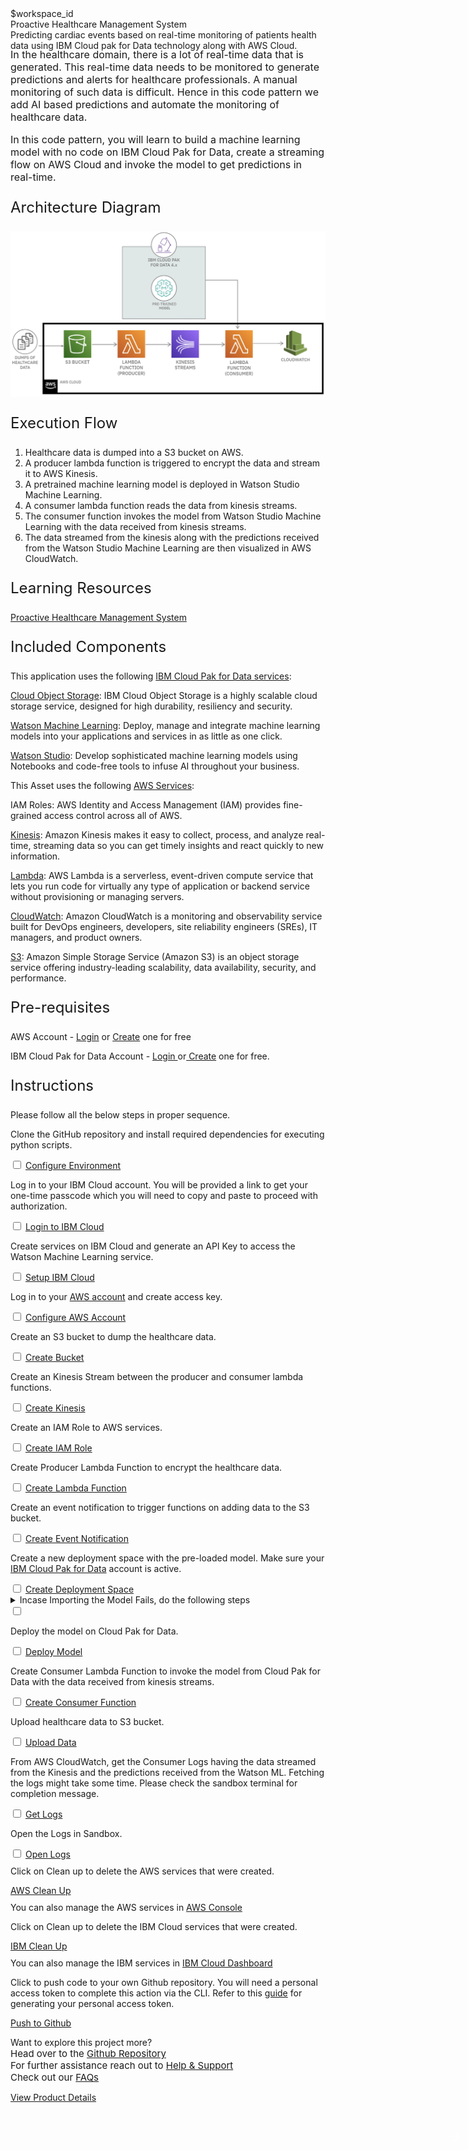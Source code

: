 <html>
<head>
    <meta name="viewport" content="width=device-width, initial-scale=1">
    <link rel="stylesheet" href="style.css">
    <style>
        .header {
            background-image: url('https://raw.githubusercontent.com/IBM/Developer-Playground/master/didact/images/aws-healthcare-header.jpg');
        }
    </style>
</head>
<body>
    <div style="margin-top:2rem"></div>
    <div class="hidden-state">$workspace_id</div>
    <div class="header">
        <div class="left-content">
            <div class="apptitle">
                Proactive Healthcare Management System
            </div>
            <div class="subheading">
                Predicting cardiac events based on real-time monitoring of patients health data using IBM Cloud pak for Data technology along with AWS Cloud.
            </div>
        </div>
    </div>
    <div class="section" style="font-size:16px; margin-top:-1.25rem">
        <p>In the healthcare domain, there is a lot of real-time data that is generated. This real-time data needs to be monitored to generate predictions and alerts for healthcare professionals. A manual monitoring of such data is difficult. Hence in this code pattern we add AI based predictions and automate the monitoring of healthcare data.</p>
        <p>In this code pattern, you will learn to build a machine learning model with no code on IBM Cloud Pak for Data, create a streaming flow on AWS Cloud and invoke the model to get predictions in real-time.</p>
    </div>
    <div class="section">
        <p style="font-size:24px">Architecture Diagram</p>
        <img class="flow-image" src="https://raw.githubusercontent.com/IBM/Developer-Playground/aws-healthcare/doc/source/images/architecture-no-spss.png"/>
    </div>
    <div class="section">
        <p style="font-size:24px">Execution Flow</p>
        <ol>
            <li>Healthcare data is dumped into a S3 bucket on AWS.</li>
            <li>A producer lambda function is triggered to encrypt the data and stream it to AWS Kinesis.</li>
            <li>A pretrained machine learning model is deployed in Watson Studio Machine Learning.</li>
            <li>A consumer lambda function reads the data from kinesis streams.</li>
            <li>The consumer function invokes the model from Watson Studio Machine Learning with the data received from kinesis streams.</li>
            <li>The data streamed from the kinesis along with the predictions received from the Watson Studio Machine Learning are then visualized in AWS CloudWatch.</li>
        </ol>
    </div>
    <div class="section">
        <p style="font-size:24px">Learning Resources</p>
        <div>
            <a href="https://github.com/IBM/proactive-healthcare-management-cpd-aws.git">Proactive Healthcare Management System</a></br>
        </div>
    </div>
    <div class="section">
        <p style="font-size:24px">Included Components</p>
        <div>
            <p>This  application uses the following <a href="https://www.ibm.com/products/cloud-pak-for-data">IBM Cloud Pak for Data services</a>:</p>
            <p><a href="https://cloud.ibm.com/objectstorage">Cloud Object Storage</a>: IBM Cloud Object Storage is a highly scalable cloud storage service, designed for high durability, resiliency and security.</p>
            <p><a href="https://cloud.ibm.com/catalog/services/machine-learning">Watson Machine Learning</a>: Deploy, manage and integrate machine learning models into your applications and services in as little as one click.</p>
            <p><a href="https://cloud.ibm.com/catalog/services/watson-studio">Watson Studio</a>: Develop sophisticated machine learning models using Notebooks and code-free tools to infuse AI throughout your business.</p>
            <p>This Asset uses the following <a href="https://aws.amazon.com/products/">AWS Services</a>:</p>
            <p><a hrefy="https://aws.amazon.com/iam">IAM Roles</a>: AWS Identity and Access Management (IAM) provides fine-grained access control across all of AWS.</p>
            <p><a href="https://aws.amazon.com/kinesis">Kinesis</a>: Amazon Kinesis makes it easy to collect, process, and analyze real-time, streaming data so you can get timely insights and react quickly to new information.</p>
            <p><a href="https://aws.amazon.com/lambda">Lambda</a>: AWS Lambda is a serverless, event-driven compute service that lets you run code for virtually any type of application or backend service without provisioning or managing servers. </p>
            <p><a href="https://aws.amazon.com/cloudwatch">CloudWatch</a>: Amazon CloudWatch is a monitoring and observability service built for DevOps engineers, developers, site reliability engineers (SREs), IT managers, and product owners.</p>
            <p><a href="https://aws.amazon.com/s3">S3</a>: Amazon Simple Storage Service (Amazon S3) is an object storage service offering industry-leading scalability, data availability, security, and performance.</p>
        </div>
    </div>
    <div class="section">
        <p style="font-size:24px">Pre-requisites</p>
        <div>
            <p>AWS Account -  <a href="https://portal.aws.amazon.com/billing/signup#/start">Login</a> or <a href="https://portal.aws.amazon.com/billing/signup">Create</a> one for free</p>
            <p>IBM Cloud Pak for Data Account - <a href="https://dataplatform.cloud.ibm.com/home2?context=cpdaas?cm_sp=ibmdev--developer-sandbox--cloudreg">Login </a> or<a href="https://dataplatform.cloud.ibm.com/registration/stepone?context=cpdaas&apps=all?cm_sp=ibmdev--developer-sandbox--cloudreg"> Create</a> one for free.</p>
        </div>
    </div>
    <div class="section">
        <p style="font-size:24px">Instructions</p>
        <p>Please follow all the below steps in proper sequence.</p>
    </div>   
    <div class="timeline-container">
        <div class="timeline step git-clone">
            <div class="content">
                <p>Clone the GitHub repository and install required dependencies for executing python scripts.</p>
            </div>
            <input type="checkbox">
            <a id="step" class="button is-dark is-medium" title="Configure Resources"
                href="didact://?commandId=extension.compositeCommand&&text=terminal-for-sandbox-container:new%7Cvscode.didact.sendNamedTerminalAString%2Csandbox%20terminal%2Cgit%20clone%20-b%20aws-healthcare%20https%3A%2F%2Fgithub.com%2FIBM%2FDeveloper-Playground%20%24%7BCHE_PROJECTS_ROOT%7D%2Faws-healthcare%2C%2Fprojects%7Cvscode.didact.sendNamedTerminalAString%2Csandbox%20terminal%2Ccd%20${CHE_PROJECTS_ROOT}/aws-healthcare/proactive-healthcare-management/;pip3.8%20install%20-r%20requirements.txt">Configure Environment</a>
            <span class="dot"></span>
        </div>
        <div class="timeline step login-ibmcloud">
            <div class="content">
                <p>Log in to your IBM Cloud account. You will be provided a link to get your one-time passcode which you will need to copy and paste to proceed with authorization.</p>
            </div>
            <input type="checkbox">
            <a id="step" class="button is-dark is-medium" title="Login to IBM Cloud" href="didact://?commandId=extension.sendToTerminal&text=AwsHealthcare%7Cibm-login%7Csandbox%20terminal|cd%20${CHE_PROJECTS_ROOT}/aws-healthcare/proactive-healthcare-management/ibm/scripts/%20%26%26%20chmod%20%2Bx%20.%2Flogin.sh%20%26%26%20.%2Flogin.sh">Login to IBM Cloud</a>
            <span class="dot"></span>
        </div>
        <div class="timeline step generate-api-key">
            <div class="content">
                <p>Create services on IBM Cloud and generate an API Key to access the Watson Machine Learning service.</p>
            </div>
            <input type="checkbox">
            <a id="step" class="button is-dark is-medium" title="create IBM service and API key" href="didact://?commandId=extension.sendToTerminal&text=AwsHealthcare%7Csetup-ibm-cloud%7Csandbox%20terminal|cd%20${CHE_PROJECTS_ROOT}/aws-healthcare/proactive-healthcare-management/ibm/scripts/%20%26%26%20chmod%20%2Bx%20.%2Fcreate-ibm-cloud-services.sh%20%26%26%20.%2Fcreate-ibm-cloud-services.sh;cd%20${CHE_PROJECTS_ROOT}/aws-healthcare/proactive-healthcare-management/ibm/;ibmcloud%20iam%20api-key-create%20ApiKey-AwsHealthcare%20-d%20'this is API key for AwsHealthcare'%20--file%20${CHE_PROJECTS_ROOT}/aws-healthcare/proactive-healthcare-management/ibm/key_file">Setup IBM Cloud</a>
            <span class="dot"></span>
        </div>
        <div class="timeline step configure-aws">
            <div class="content">
                <p>Log in to your <a href="https://console.aws.amazon.com/iam/home#/security_credentials$access_key">AWS account</a> and create access key.</p>
            </div>
            <input type="checkbox">
            <a id="step" class="button is-dark is-medium" title="Configure AWS Account" href="didact://?commandId=extension.sendToTerminal&text=AwsHealthcare%7Cconfigure-aws%7Csandbox%20terminal|cd%20${CHE_PROJECTS_ROOT}/aws-healthcare/proactive-healthcare-management/%20%26%26%20aws%20configure">Configure AWS Account</a>
            <span class="dot"></span>
        </div>
        <div class="timeline step create-s3-bucket">
            <div class="content">
                <p>Create an S3 bucket to dump the healthcare data.</p>
            </div>
            <input type="checkbox">
            <a id="step" class="button is-dark is-medium" title="Create Bucket" href="didact://?commandId=extension.sendToTerminal&text=AwsHealthcare%7Ccreate-bucket%7Csandbox%20terminal|cd%20${CHE_PROJECTS_ROOT}/aws-healthcare/proactive-healthcare-management/aws/scripts%20%26%26%20chmod%20%2Bx%20.%2Fcreate-s3-bucket.sh%20%26%26%20.%2Fcreate-s3-bucket.sh">Create Bucket</a>
            <span class="dot"></span>
        </div>
        <div class="timeline step create-kinesis-stream">
            <div class="content">
                <p>Create an Kinesis Stream between the producer and consumer lambda functions.</p>
            </div>
            <input type="checkbox">
            <a id="step" class="button is-dark is-medium" title="Create Kinesis" href="didact://?commandId=extension.sendToTerminal&text=AwsHealthcare%7Ccreate-kinesis%7Csandbox%20terminal|cd%20${CHE_PROJECTS_ROOT}/aws-healthcare/proactive-healthcare-management/aws/scripts%20%26%26%20chmod%20%2Bx%20.%2Fcreate-kinesis.sh%20%26%26%20.%2Fcreate-kinesis.sh">Create Kinesis</a>
            <span class="dot"></span>
        </div>
        <div class="timeline step create-iam-role">
            <div class="content">
                <p>Create an IAM Role to AWS services.</p>
            </div>
            <input type="checkbox">
            <a id="step" class="button is-dark is-medium" title="Create IAM Role" href="didact://?commandId=extension.sendToTerminal&text=AwsHealthcare%7Ccreate-iam-role%7Csandbox%20terminal|export AWS_PAGER='';cd%20${CHE_PROJECTS_ROOT}/aws-healthcare/proactive-healthcare-management/aws/scripts%20%26%26%20chmod%20%2Bx%20.%2Fcreate-iam-role.sh%20%26%26%20.%2Fcreate-iam-role.sh">Create IAM Role</a>
            <span class="dot"></span>
        </div>
        <div class="timeline step create-lambda-function">
            <div class="content">
                <p>Create Producer Lambda Function to encrypt the healthcare data.</p>
            </div>
            <input type="checkbox">
            <a id="step" class="button is-dark is-medium" title="Create Lambda" href="didact://?commandId=extension.sendToTerminal&text=AwsHealthcare%7Ccreate-function%7Csandbox%20terminal|cd%20${CHE_PROJECTS_ROOT}/aws-healthcare/proactive-healthcare-management/aws/%20%26%26%20python3.8%20create-lambda-producer-function.py">Create Lambda Function</a>
            <span class="dot"></span>
        </div>
        <div class="timeline step create-event-notification">
            <div class="content">
                <p>Create an event notification to trigger functions on adding data to the S3 bucket.</p>
            </div>
            <input type="checkbox">
            <a id="step" class="button is-dark is-medium" title="Create Event Notification" href="didact://?commandId=extension.sendToTerminal&text=AwsHealthcare%7Ccreate-event-notification%7Csandbox%20terminal|cd%20${CHE_PROJECTS_ROOT}/aws-healthcare/proactive-healthcare-management/aws/scripts%20%26%26%20chmod%20%2Bx%20.%2Fcreate-event-notification.sh%20%26%26%20.%2Fcreate-event-notification.sh">Create Event Notification</a>
            <span class="dot"></span>
        </div>
        <div class="timeline step create-deployment-space">
            <div class="content">
                <p>Create a new deployment space with the pre-loaded model. Make sure your <a href="https://dataplatform.cloud.ibm.com?cm_sp=ibmdev--developer-sandbox--cloudreg">IBM Cloud Pak for Data</a> account is active.</p>
            </div>
            <input type="checkbox">
            <a id="step" class="button is-dark is-medium" title="Create Deployment Space" href="didact://?commandId=extension.sendToTerminal&text=AwsHealthcare%7Ccreate-deployment-space%7Csandbox%20terminal|cd%20${CHE_PROJECTS_ROOT}/aws-healthcare/proactive-healthcare-management/ibm/deployment-files/%20%26%26%20python3.8%20create_space.py">Create Deployment Space</a>
            <span class="dot"></span>
        </div>
        <div class="timeline dropdown-ctas error-ctas step">
            <div class="content">
                <details>
                    <summary>Incase Importing the Model Fails, do the following steps<span class="arrow"></span></summary></br></br>
                    <div class="timeline step" style="opacity:1">
                        <div class="content">
                            <p>Step 1 : Download the project zip file.</p>
                        </div>
                        <input type="checkbox">
                        <a id="step" class="button is-dark is-medium" href="https://github.com/IBM/Developer-Playground/raw/aws-healthcare/proactive-healthcare-management/Model/aws-healthcare.zip">Download</a>
                        <span class="dot"></span>
                    </div>
                    <div class="timeline step">
                        <div class="content">
                            <p>Step 2 : Login to your <a href="https://dataplatform.cloud.ibm.com?cm_sp=ibmdev--developer-sandbox--cloudreg">IBM CloudPak for Data</a> account with the <b>Region</b> given in your sandbox terminal. Click on <b>Create a Project</b>.</p>
                            <img src="https://raw.githubusercontent.com/IBM/Developer-Playground/master/didact/images/bank-loan-didact1.png" width="750" height="750">
                        </div>
                        <input type="checkbox">
                        <a id="step" class="button is-dark is-medium">Mark as Complete</a>
                        <span class="dot"></span>
                    </div>
                    <div class="timeline step">
                        <div class="content">
                            <p>Step 3 : Click on <b>Create a project from sample or file.</b></p>
                            <img src="https://raw.githubusercontent.com/IBM/Developer-Playground/master/didact/images/bank-loan-didact2.png" width="750" height="750">
                        </div>
                        <input type="checkbox">
                        <a id="step" class="button is-dark is-medium">Mark as Complete</a>
                        <span class="dot"></span>
                    </div>
                    <div class="timeline step">
                        <div class="content">
                            <p>Step 4: Upload the zip file that was just downloaded in Step 1 > Enter a project <b>Name</b> > click
                            <b>Create</b>.
                            </p>
                            <img src="https://raw.githubusercontent.com/IBM/Developer-Playground/master/didact/images/aws-healthcare-didact3.png" width="750" height="750">
                        </div>
                        <input type="checkbox">
                        <a id="step" class="button is-dark is-medium">Mark as Complete</a>
                        <span class="dot"></span>
                    </div>
                    <div class="timeline step">
                        <div class="content">
                            <p>Step 5 : After the project is created, click on <b>View new project</b>.</p>
                            <img src="https://raw.githubusercontent.com/IBM/Developer-Playground/master/didact/images/aws-healthcare-didact4.png" width="750" height="750">
                        </div>
                        <input type="checkbox">
                        <a id="step" class="button is-dark is-medium">Mark as Complete</a>
                        <span class="dot"></span>
                    </div>
                    <div class="timeline step">
                        <div class="content">
                            <p>Step 6 : Click on the <b>Assets</b> tab.</p>
                            <img src="https://raw.githubusercontent.com/IBM/Developer-Playground/master/didact/images/aws-healthcare-didact5.png" width="750" height="750">
                        </div>
                        <input type="checkbox">
                        <a id="step" class="button is-dark is-medium">Mark as Complete</a>
                        <span class="dot"></span>
                    </div>
                    <div class="timeline step">
                        <div class="content">
                            <p>Step 7 : Click on the <b>(⋮)</b> icon right hand side of the <b>Model</b> and Click on <b>Promote</b>.</p>
                            <img src="https://raw.githubusercontent.com/IBM/Developer-Playground/master/didact/images/aws-healthcare-didact6.png" width="750" height="750">
                        </div>
                        <input type="checkbox">
                        <a id="step" class="button is-dark is-medium">Mark as Complete</a>
                        <span class="dot"></span>
                    </div>
                    <div class="timeline step">
                        <div class="content">
                            <p>Step 8 : On the <b>Target Space</b> drop-down menu, select the deployment space you created (To get the deployment space name check your sandbox terminal), Once done click <b>Promote</b>.</p>
                            <img src="https://raw.githubusercontent.com/IBM/Developer-Playground/master/didact/images/aws-healthcare-didact7.png" width="750" height="750">
                        </div>
                        <input type="checkbox">
                        <a id="step" class="button is-dark is-medium">Mark as Complete</a>
                        <span class="dot"></span>
                    </div>
                </details>
            </div>
            <input type="checkbox">
            <span class="dot"></span>
        </div>
        <div class="timeline step deploy-model">
            <div class="content">
                <p>Deploy the model on Cloud Pak for Data.</p>
            </div>
            <input type="checkbox">
            <a id="step" class="button is-dark is-medium" title="Deploy Model" href="didact://?commandId=extension.sendToTerminal&text=AwsHealthcare%7Cdeploy-model%7Csandbox%20terminal|cd%20${CHE_PROJECTS_ROOT}/aws-healthcare/proactive-healthcare-management/ibm/deployment-files/%20%26%26%20python3.8%20DeploySavedModel.py">Deploy Model</a>
            <span class="dot"></span>
        </div>
        <div class="timeline step create-lambda-function">
            <div class="content">
                <p>Create Consumer Lambda Function to invoke the model from Cloud Pak for Data with the data received from kinesis streams.</p>
            </div>
            <input type="checkbox">
            <a id="step" class="button is-dark is-medium" title="Create Lambda" href="didact://?commandId=extension.sendToTerminal&text=AwsHealthcare%7Ccreate-function%7Csandbox%20terminal|cd%20${CHE_PROJECTS_ROOT}/aws-healthcare/proactive-healthcare-management/aws/%20%26%26%20python3.8%20create-lambda-consumer-function.py">Create Consumer Function</a>
            <span class="dot"></span>
        </div>
        <div class="timeline step upload-to-s3">
            <div class="content">
                <p>Upload healthcare data to S3 bucket.</p>
            </div>
            <input type="checkbox">
            <a id="step" class="button is-dark is-medium" title="Upload Data" href="didact://?commandId=extension.sendToTerminal&text=AwsHealthcare%7Cupload-data%7Csandbox%20terminal|cd%20${CHE_PROJECTS_ROOT}/aws-healthcare/proactive-healthcare-management/aws/scripts%20%26%26%20chmod%20%2Bx%20.%2Fupload-data.sh%20%26%26%20.%2Fupload-data.sh">Upload Data</a>
            <span class="dot"></span>
        </div>
        <div class="timeline step get-cloudwatch-logs">
            <div class="content">
                <p>From AWS CloudWatch, get the Consumer Logs having the data streamed from the Kinesis and the predictions received from the Watson ML. Fetching the logs might take some time. Please check the sandbox terminal for completion message.</p>
            </div>
            <input type="checkbox">
            <a id="step" class="button is-dark is-medium" title="Get logs" href="didact://?commandId=extension.sendToTerminal&text=AwsHealthcare%7Cget-logs%7Csandbox%20terminal|cd%20${CHE_PROJECTS_ROOT}/aws-healthcare/proactive-healthcare-management/aws/;python3.8%20print-logs.py">Get Logs</a>
            <span class="dot"></span>
        </div>
        <div class="timeline step open-cloudwatch-logs">
            <div class="content">
                <p>Open the Logs in Sandbox.</p>
            </div>
            <input type="checkbox">
            <a id="step" class="button is-dark is-medium" title="Open logs" href="didact://?commandId=extension.openFile&text=AwsHealthcare%7Copen-file%7C${CHE_PROJECTS_ROOT}/aws-healthcare/proactive-healthcare-management/aws/logs.txt">Open Logs</a>
            <span class="dot"></span>
        </div>
    </div>
    <div class="footer">
        <div class="footer-cta">
            <div class="footer-step clean-up-services" style="background:transparent">  
                <p style="margin-top:0.625rem;">Click on Clean up to delete the AWS services that were created.</p>
                <a class="button is-dark is-medium" title="Delete services from AWS" href="didact://?commandId=extension.sendToTerminal&text=AwsHealthcare%7Caws-clean-up%7Csandbox%20terminal|cd%20${CHE_PROJECTS_ROOT}/aws-healthcare/proactive-healthcare-management/aws/;python3.8%20delete-aws-services.py">AWS Clean Up</a>
                <p style="margin-top:0.625rem;">You can also manage the AWS services in <a href="https://console.aws.amazon.com">AWS Console</a></p>
            </div>
            <div class="footer-step clean-up-services" style="background:transparent"> 
                <p style="margin-top:0.625rem;">Click on Clean up to delete the IBM Cloud services that were created.</p>
                <a class="button is-dark is-medium" title="Delete services from IBM Cloud" href="didact://?commandId=extension.sendToTerminal&text=AwsHealthcare%7Cibm-clean-up%7Csandbox%20terminal|cd%20${CHE_PROJECTS_ROOT}/aws-healthcare/proactive-healthcare-management/ibm/scripts;chmod%20%2Bx%20.%2Fdeleteservice.sh%20%26%26%20.%2Fdeleteservice.sh">IBM Clean Up</a>
                <p style="margin-top:0.625rem;">You can also manage the IBM services in <a href="https://cloud.ibm.com/resources">IBM Cloud Dashboard</a></p>
                <p style="margin-top:0.625rem;"></p>
            </div>
            <div class="footer-step git-push" style="background:transparent">
                <p style="margin-top:0.625rem;">Click to push code to your own Github repository. You will need a personal access
                token to complete this action via the CLI. Refer to this <a href="https://docs.github.com/en/authentication/keeping-your-account-and-data-secure/creating-a-personal-access-token">guide</a> for generating your personal access token.</p>
                <a class="button is-dark is-medium" title="Delete services from IBM Cloud" href="didact://?commandId=extension.sendToTerminal&text=sandbox%20terminal$$sh%20/github.sh ">Push to Github</a>
            </div>
        </div>
        <div class="image-div">
            <p class="image-content">Want to explore this project more?
            <span style="font-size:15px;margin-top:0px;display:block;">Head over to the <a href="https://github.com/IBM/Developer-Playground/tree/aws-healthcare">Github Repository</a></span>
            <span style="font-size:15px;margin-top:0px;display:block;">For further assistance reach out to <a href="https://github.com/IBM/Technology-Sandbox-Support/issues/new/choose" target="_blank"> Help & Support</a></span>
            <span style="font-size:15px;margin-top:0px;display:block;">Check out our <a href="https://ibm.github.io/Technology-Sandbox-Support/" target="_blank">FAQs</a></span></p>
            <a class="image-link" href="https://developer.ibm.com/patterns/proactive-healthcare-management-system-with-aws-streams-and-ibm-cpd-analytics/" target="_blank">
                <div class="image-btn">
                    <p class="image-link">View Product Details
                        <p style="padding-top: 14px"></p>
                        <span>
                            <svg style="position: absolute; right: 10px;" fill="#ffffff" focusable="false" preserveAspectRatio="xMidYMid meet" xmlns="http://www.w3.org/2000/  svg" width="25" height="25" viewBox="0 0 32 32" aria-hidden="true">
                            <path d="M18 6L16.6 7.4 24.1 15 3 15 3 17 24.1 17 16.6 24.6 18 26 28 16z"></path>
                            <title>Arrow right</title>
                            </svg>
                        </span>
                    </p>
                </div>
            </a>
        </div>
    </div>
    <br><br>
</body>
<script src="progressive.js"></script>
</html>
